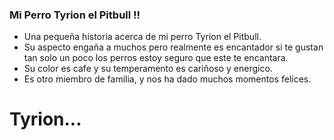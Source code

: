 ### Mi Perro Tyrion el Pitbull !!

- Una pequeña historia acerca de mi perro Tyrion el Pitbull.
- Su aspecto engaña a muchos pero realmente es encantador si te gustan tan solo un poco los perros estoy seguro que este te encantara.
- Su color es cafe y su temperamento es cariñoso y energico.
- Es otro miembro de familia, y nos ha dado muchos momentos felices.

# Tyrion...
